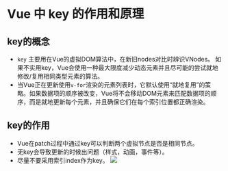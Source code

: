 # Vue 中 key 的作用和原理

## key的概念

- `key` 主要用在Vue的虚拟DOM算法中，在新旧nodes对比时辨识VNodes。 如果不实用key，Vue会使用一种最大限度减少动态元素并且尽可能的尝试就地修改/复用相同类型元素的算法。
- 当Vue正在更新使用`v-for`渲染的元素列表时，它默认使用“就地复用”的策略。如果数据项的顺序被改变，Vue将不会移动DOM元素来匹配数据项的顺序，而是就地更新每个元素，并且确保它们在每个索引位置都正确渲染。

## key的作用

- Vue在patch过程中通过key可以判断两个虚拟节点是否是相同节点。
- 无key会导致更新的时候出问题（样式，动画，事件等）。
- 尽量不要采用索引index作为key。
![](/images/vue10/1.png)